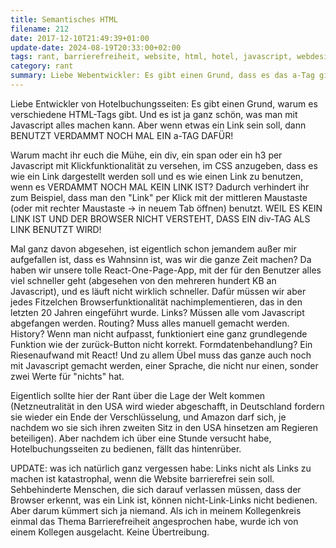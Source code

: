 ```yaml
---
title: Semantisches HTML
filename: 212
date: 2017-12-10T21:49:39+01:00
update-date: 2024-08-19T20:33:00+02:00
tags: rant, barrierefreiheit, website, html, hotel, javascript, webdesign
category: rant
summary: Liebe Webentwickler: Es gibt einen Grund, dass es das a-Tag gibt. Benutzt verdammt noch mal nicht ein h3-Tag und gebt ihm mittels Javascript die Möglichkeit, es wie einen Link anzuklicken. 
---
```

Liebe Entwickler von Hotelbuchungsseiten: Es gibt einen Grund, warum es verschiedene HTML\-Tags gibt. Und es ist ja ganz schön, was man mit Javascript alles machen kann. Aber wenn etwas ein Link sein soll, dann BENUTZT VERDAMMT NOCH MAL EIN a\-TAG DAFÜR!

Warum macht ihr euch die Mühe, ein div, ein span oder ein h3 per Javascript mit Klickfunktionalität zu versehen, im CSS anzugeben, dass es wie ein Link dargestellt werden soll und es wie einen Link zu benutzen, wenn es VERDAMMT NOCH MAL KEIN LINK IST? Dadurch verhindert ihr zum Beispiel, dass man den "Link" per Klick mit der mittleren Maustaste (oder mit rechter Maustaste \-\> in neuem Tab öffnen) benutzt. WEIL ES KEIN LINK IST UND DER BROWSER NICHT VERSTEHT, DASS EIN div\-TAG ALS LINK BENUTZT WIRD!

Mal ganz davon abgesehen, ist eigentlich schon jemandem außer mir aufgefallen ist, dass es Wahnsinn ist, was wir die ganze Zeit machen? Da haben wir unsere tolle React\-One\-Page\-App, mit der für den Benutzer alles viel schneller geht (abgesehen von den mehreren hundert KB an Javascript), und es läuft nicht wirklich schneller. Dafür müssen wir aber jedes Fitzelchen Browserfunktionalität nachimplementieren, das in den letzten 20 Jahren eingeführt wurde. Links? Müssen alle vom Javascript abgefangen werden. Routing? Muss alles manuell gemacht werden. History? Wenn man nicht aufpasst, funktioniert eine ganz grundlegende Funktion wie der zurück\-Button nicht korrekt. Formdatenbehandlung? Ein Riesenaufwand mit React! Und zu allem Übel muss das ganze auch noch mit Javascript gemacht werden, einer Sprache, die nicht nur einen, sonder zwei Werte für "nichts" hat.

Eigentlich sollte hier der Rant über die Lage der Welt kommen (Netzneutralität in den USA wird wieder abgeschafft, in Deutschland fordern sie wieder ein Ende der Verschlüsselung, und Amazon darf sich, je nachdem wo sie sich ihren zweiten Sitz in den USA hinsetzen am Regieren beteiligen). Aber nachdem ich über eine Stunde versucht habe, Hotelbuchungsseiten zu bedienen, fällt das hintenrüber.

UPDATE: was ich natürlich ganz vergessen habe: Links nicht als Links zu machen ist katastrophal, wenn die Website barrierefrei sein soll. Sehbehinderte Menschen, die sich darauf verlassen müssen, dass der Browser erkennt, was ein Link ist, können nicht\-Link\-Links nicht bedienen. Aber darum kümmert sich ja niemand. Als ich in meinem Kollegenkreis einmal das Thema Barrierefreiheit angesprochen habe, wurde ich von einem Kollegen ausgelacht. Keine Übertreibung.
